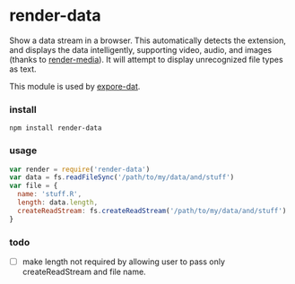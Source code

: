 # render-data

Show a data stream in a browser. This automatically detects the extension, and displays the data intelligently, supporting video, audio, and images (thanks to [render-media](http://npmjs.com/package/render-media)). It will attempt to display unrecognized file types as text.

This module is used by [expore-dat](http://github.com/karissa/explore-dat).

### install

```
npm install render-data
```

### usage

```js
var render = require('render-data')
var data = fs.readFileSync('/path/to/my/data/and/stuff')
var file = {
  name: 'stuff.R',
  length: data.length,
  createReadStream: fs.createReadStream('/path/to/my/data/and/stuff')
}
```

### todo

- [ ] make length not required by allowing user to pass only createReadStream and file name.
